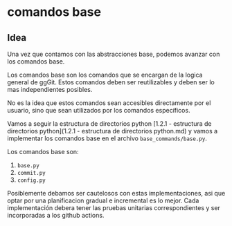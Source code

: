 # comandos base

## Idea
Una vez que contamos con las abstracciones base, podemos avanzar con los comandos base.

Los comandos base son los comandos que se encargan de la logica general de ggGit. Estos comandos deben ser reutilizables y deben ser lo mas independientes posibles.

No es la idea que estos comandos sean accesibles directamente por el usuario, sino que sean utilizados por los comandos específicos.

Vamos a seguir la estructura de directorios python [1.2.1 - estructura de directorios python](1.2.1 - estructura de directorios python.md) y vamos a implementar los comandos base en el archivo `base_commands/base.py`.

Los comandos base son:

1. `base.py`
2. `commit.py`
3. `config.py`

Posiblemente debamos ser cautelosos con estas implementaciones, asi que optar por una planificacion gradual e incremental es lo mejor. Cada implementación debera tener las pruebas unitarias correspondientes y ser incorporadas a los github actions.
